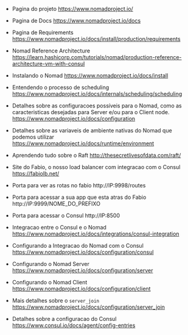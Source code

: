 - Pagina do projeto
https://www.nomadproject.io/

- Pagina de Docs
https://www.nomadproject.io/docs

- Pagina de Requirements
https://www.nomadproject.io/docs/install/production/requirements

- Nomad Reference Architecture
https://learn.hashicorp.com/tutorials/nomad/production-reference-architecture-vm-with-consul

- Instalando o Nomad
https://www.nomadproject.io/docs/install

- Entendendo o processo de scheduling
https://www.nomadproject.io/docs/internals/scheduling/scheduling

- Detalhes sobre as configuracoes possíveis para o Nomad, como as caracteristicas desejadas para Server e/ou para o Client node.
https://www.nomadproject.io/docs/configuration

- Detalhes sobre as variaveis de ambiente nativas do Nomad que podemos utilizar
https://www.nomadproject.io/docs/runtime/environment

- Aprendendo tudo sobre o Raft
http://thesecretlivesofdata.com/raft/

- Site do Fabio, o nosso load balancer com integracao com o Consul
https://fabiolb.net/

- Porta para ver as rotas no fabio
http://IP:9998/routes

- Porta para acessar a sua app que esta atras do Fabio
http://IP:9999/NOME_DO_PREFIXO

- Porta para acessar o Consul
http://IP:8500

- Integracao entre o Consul e o Nomad
https://www.nomadproject.io/docs/integrations/consul-integration

- Configurando a Integracao do Nomad com o Consul
https://www.nomadproject.io/docs/configuration/consul

- Configurando o Nomad Server
https://www.nomadproject.io/docs/configuration/server

- Configurando o Nomad Client
https://www.nomadproject.io/docs/configuration/client

- Mais detalhes sobre o `server_join`
https://www.nomadproject.io/docs/configuration/server_join

- Detalhes sobre a configuracao do Consul
https://www.consul.io/docs/agent/config-entries

